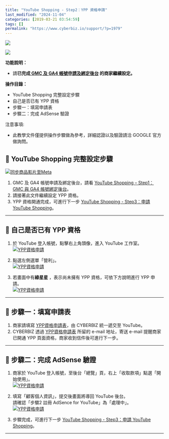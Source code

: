 ```yaml
---
title: "YouTube Shopping - Step2：YPP 資格申請"
last_modified: "2024-11-04"
categories: [2019-03-21 03:54:59]
tags: []
permalink: "https://www.cyberbiz.io/support/?p=1979"
---
```


![](https://www.cyberbiz.io/support/wp-content/uploads/適用站別.png)

[![](https://www.cyberbiz.io/support/wp-content/uploads/台灣站.png)](https://www.cyberbiz.io/support/?page_id=2490)

**功能說明：**  

* 請**已完成[ GMC 及 GA4 帳號申請及綁定後台](https://www.cyberbiz.io/support/?p=6118) 的商家繼續設定。**

**操作目錄：**

* YouTube Shopping 完整設定步驟
* 自己是否已有 YPP 資格
* 步驟一：填寫申請表
* 步驟二：完成 AdSense 驗證

注意事項:  

* 此教學文件僅提供操作步驟做為參考，詳細認證以及驗證請洽 GOOGLE 官方做詢問。

## 📌 YouTube Shopping 完整設定步驟


[![同步商品影片至Meta](https://www.cyberbiz.io/support/wp-content/uploads/YouTube-Shopping設定說明02.png)](https://www.cyberbiz.io/support/wp-content/uploads/YouTube-Shopping設定說明02.png)

1. GMC 及 GA4 帳號申請及綁定後台，請看 [YouTube Shopping – Step1：GMC 與 GA4 帳號綁定後台](https://www.cyberbiz.io/support/?p=6118)。
2. 請接著此文件繼續設定 YPP 資格。
3. YPP 資格開通完成，可進行下一步 [YouTube Shopping - Step3：申請 YouTube Shopping](https://www.cyberbiz.io/support/?p=1979)。

* * *

## 📌 自己是否已有 YPP 資格



1. 於 YouTube 登入帳號，點擊右上角頭像，進入 YouTube 工作室。  
[![YPP資格申請](https://www.cyberbiz.io/support/wp-content/uploads/YPP資格申請01.png)](https://www.cyberbiz.io/support/wp-content/uploads/YPP資格申請01.png)



2. 點選左側選單「營利」。  
[![YPP資格申請](https://www.cyberbiz.io/support/wp-content/uploads/YPP資格申請02.png)](https://www.cyberbiz.io/support/wp-content/uploads/YPP資格申請02.png)

3. 若畫面中有**綠星星** ，表示尚未擁有 YPP 資格，可依下方說明進行 YPP 申請。  
[![YPP資格申請](https://www.cyberbiz.io/support/wp-content/uploads/YPP資格申請03.png)](https://www.cyberbiz.io/support/wp-content/uploads/YPP資格申請03.png)

* * *

## 📌 步驟一：填寫申請表



1. 商家請填寫 [ YPP資格申請表](https://docs.google.com/forms/d/e/1FAIpQLSe-0DHZDPQrmLIK76IUcQ-bJJrdLlBzmMejLI_4aLsGKl36lA/viewform)，由 CYBERBIZ 統一遞交至 YouTube。
2. CYBERBIZ 透過 [YPP資格申請表](https://docs.google.com/forms/d/e/1FAIpQLSe-0DHZDPQrmLIK76IUcQ-bJJrdLlBzmMejLI_4aLsGKl36lA/viewform) 所留的 e-mail 地址，寄送 e-mail 提醒商家已開通 YPP 頁面資格，商家收到信件後可進行下一步。

* * *

## 📌 步驟二：完成 AdSense 驗證



1. 商家於 YouTube 登入帳號，至後台「總覽」頁，右上「收取款項」點選「開始使用」。  
[![YPP資格申請](https://www.cyberbiz.io/support/wp-content/uploads/YPP資格申請04.png)](https://www.cyberbiz.io/support/wp-content/uploads/YPP資格申請04.png)

2. 填寫「顧客個人資訊」，提交後畫面將導回 YouTube 後台。  
請確認「步驟2 註冊 AdSence for YouTube」為「處理中」。  
[![YPP資格申請](https://www.cyberbiz.io/support/wp-content/uploads/YPP資格申請05.png)](https://www.cyberbiz.io/support/wp-content/uploads/YPP資格申請05.png)

3. 步驟完成，可進行下一步 [YouTube Shopping - Step3：申請 YouTube Shopping](https://www.cyberbiz.io/support/?p=6149)。

* * *

